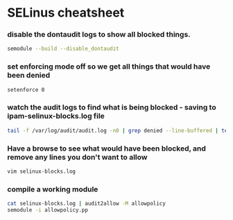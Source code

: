 # SELinus cheatsheet

### disable the dontaudit logs to show all blocked things.
```bash
semodule --build --disable_dontaudit
```
### set enforcing mode off so we get all things that would have been denied
```bash
setenforce 0
```
### watch the audit logs to find what is being blocked - saving to ipam-selinux-blocks.log file
```bash
tail -f /var/log/audit/audit.log -n0 | grep denied --line-buffered | tee selinux-blocks.log
```
### Have a browse to see what would have been blocked, and remove any lines you don't want to allow
```bash
vim selinux-blocks.log
```
### compile a working module
```bash
cat selinux-blocks.log | audit2allow -M allowpolicy
semodule -i allowpolicy.pp
```